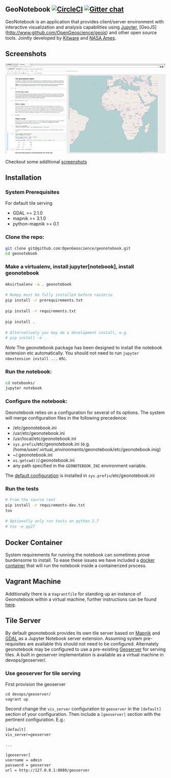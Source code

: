 ## GeoNotebook [![CircleCI](https://circleci.com/gh/OpenGeoscience/geonotebook.svg?style=shield)](https://circleci.com/gh/OpenGeoscience/geonotebook) [![Gitter chat](https://badges.gitter.im/gitterHQ/gitter.png)](https://gitter.im/OpenGeoscience/geonotebook)
GeoNotebook is an application that provides client/server
environment with interactive visualization and analysis capabilities
using [Jupyter](http://jupyter.org), [GeoJS]
(http://www.github.com/OpenGeoscience/geojs) and other open source tools.
Jointly developed by  [Kitware](http://www.kitware.com) and
[NASA Ames](https://www.nasa.gov/centers/ames/home/index.html).


## Screenshots
![screen shot](screenshots/geonotebook.png)

Checkout some additional [screenshots](screenshots/)


## Installation

### System Prerequisites

For default tile serving
  + GDAL >= 2.1.0
  + mapnik >= 3.1.0
  + python-mapnik >= 0.1

### Clone the repo:
```bash
git clone git@github.com:OpenGeoscience/geonotebook.git
cd geonotebook
```
### Make a virtualenv, install jupyter[notebook], install geonotebook
```bash
mkvirtualenv -a . geonotebook

# Numpy must be fully installed before rasterio
pip install -r prerequirements.txt

pip install -r requirements.txt

pip install .

# Alternatively you may do a development install, e.g.
# pip install -e .
```

*Note* The geonotebook package has been designed to install the notebook extension etc automatically. You should not need to run ```jupyter nbextension install ...``` etc.

### Run the notebook:
```bash
cd notebooks/
jupyter notebook
```

### Configure the notebook:
Geonotebook relies on a configuration for several of its options. The system will merge configuration files in the following precedence:

+ /etc/geonotebook.ini
+ /usr/etc/geonotebook.ini
+ /usr/local/etc/geonotebook.ini
+ ```sys.prefix```/etc/geonotebook.ini 
  (e.g. /home/user/.virtual_environments/geonotebook/etc/geonotebook.inig)
+ ~/.geonotebook.ini
+ ```os.getcwd()```/.geonotebook.ini
+ any path specified in the ```GEONOTEBOOK_INI``` environment variable.

The [default configuration](config/geonotebook.ini) is installed in ```sys.prefix```/etc/geonotebook.ini


### Run the tests
```bash
# From the source root
pip install -r requirements-dev.txt
tox

# Optionally only run tests on python 2.7
# tox -e py27
```

## Docker Container
System requirements for running the notebook can sometimes prove burdensome to install. To ease these issues we have included a [docker container](devops/docker) that will run the notebook inside a containerized process. 

## Vagrant Machine
Additionally there is a `Vagrantfile` for standing up an instance of Geonotebook within a virtual machine, further instructions can be found [here](Vagrant.md).

## Tile Server

By default geonotebook provides its own tile server based on [Mapnik](https://github.com/mapnik) and [GDAL](http://www.gdal.org/) as a Jupyter Notebook server extension. Assuming system pre-requisites are available this should not need to be configured. Alternately geonotebook may be configured to use a pre-existing [Geoserver](http://geoserver.org/) for serving tiles. A built in geoserver implementation is available as a virtual machine in devops/geoserver/.  

### Use geoserver for tile serving
First provision the geoserver

```
cd devops/geoserver/
vagrant up
```

Second change the ```vis_server``` configuration to ```geoserver``` in the ```[default]``` section of your configuration. Then include a ```[geoserver]``` section with the pertinent configuration.  E.g.:

```
[default]
vis_server=geoserver

...

[geoserver]
username = admin
password = geoserver
url = http://127.0.0.1:8080/geoserver
```
